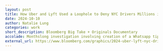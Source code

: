 ```yaml
---
layout: post
title: How Uber and Lyft Used a Loophole to Deny NYC Drivers Millions in Pay
date: 2024-10-10
author: Natalie Lung
categories: work
short_description: Bloomberg Big Take + Originals Documentary
accolade: Monthslong investigation involving creation of a Whatsapp tipline to collect evidence of lockouts, analysis of 7,000+ screenshots and interviews with close to 120 drivers. Cited by the <a href="https://www.ftc.gov/system/files/ftc_gov/pdf/Statement-Chair-Khan-Joined-Comm-Slaughter-Comm-Bedoya-In-the-Matter-Lyft-Inc-10-25-2025.pdf" target="_blank">FTC</a>.
external_url: https://www.bloomberg.com/graphics/2024-uber-lyft-nyc-drivers-pay-lockouts
---
```


